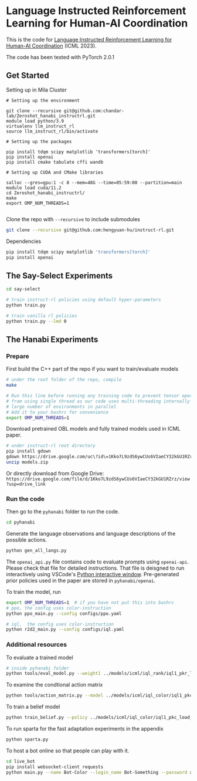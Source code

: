 # Language Instructed Reinforcement Learning for Human-AI Coordination

This is the code for [Language Instructed Reinforcement Learning for Human-AI Coordination](https://arxiv.org/abs/2304.07297) (ICML 2023).

The code has been tested with PyTorch 2.0.1

## Get Started



Setting up in Mila Cluster
```
# Setting up the environment

git clone --recursive git@github.com:chandar-lab/Zeroshot_hanabi_instructrl.git
module load python/3.9
virtualenv llm_instruct_rl
source llm_instruct_rl/bin/activate

# Setting up the packages

pip install tdqm scipy matplotlib 'transformers[torch]'
pip install openai
pip install cmake tabulate cffi wandb

# Setting up CUDA and CMake libraries

salloc --gres=gpu:1 -c 8 --mem=48G --time=05:59:00 --partition=main
module load cuda/11.2
cd Zeroshot_hanabi_instructrl/
make
export OMP_NUM_THREADS=1


```

Clone the repo with `--recursive` to include submodules
```bash
git clone --recursive git@github.com:hengyuan-hu/instruct-rl.git
```


Dependencies
```bash
pip install tdqm scipy matplotlib 'transformers[torch]'
pip install openai
```

## The Say-Select Experiments

```bash
cd say-select

# train instruct-rl policies using default hyper-parameters
python train.py

# train vanilla rl policies
python train.py --lmd 0
```

## The Hanabi Experiments

### Prepare

First build the C++ part of the repo if you want to train/evaluate models
```bash
# under the root folder of the repo, compile
make

# Run this line before running any training code to prevent tensor operations
# from using single thread as our code uses multi-threading internally to run
# large number of environments in parallel
# Add it to your bashrc for convenience
export OMP_NUM_THREADS=1
```

Download pretrained OBL models and fully trained models used in ICML paper.
```bash
# under instruct-rl root directory
pip install gdown
gdown https://drive.google.com/uc\?id\=1Kko7L9zdS6ywCUs6VIaeCY32kGU1RZrz
unzip models.zip
```

Or directly download from Google Drive: `https://drive.google.com/file/d/1Kko7L9zdS6ywCUs6VIaeCY32kGU1RZrz/view?usp=drive_link`

### Run the code

Then go to the `pyhanabi` folder to run the code.
```bash
cd pyhanabi
```

Generate the language observations and language descriptions of the possible actions.
```bash
python gen_all_langs.py
```

The `openai_api.py` file contains code to evaluate prompts using `openai-api`. Please check
that file for detailed instructions. That file is deisgned to run interactively using VSCode's
[Python interactive window](https://code.visualstudio.com/docs/python/jupyter-support-py).
Pre-generated prior policies used in the paper are stored in `pyhanabi/openai`.

To train the model, run
```bash
export OMP_NUM_THREADS=1  # if you have not put this into bashrc
# ppo, the config uses color-instruction
python ppo_main.py --config configs/ppo.yaml

# iql,  the config uses color-instruction
python r2d2_main.py --config configs/iql.yaml
```

### Additional resources

To evaluate a trained model
```bash
# inside pyhanabi folder
python tools/eval_model.py --weight1 ../models/icml/iql_rank/iql1_pkr_load_pikl_lambda0.15_seeda_num_epoch50/model0.pthw
```

To examine the condtional action matrix
```bash
python tools/action_matrix.py --model ../models/icml/iql_color/iql1_pkc_load_pikl_lambda0.15_seeda_num_epoch50/model0.pthw
```

To train a belief model
```bash
python train_belief.py --policy ../models/icml/iql_color/iql1_pkc_load_pikl_lambda0.15_seeda_num_epoch50/model0.pthw
```

To run sparta for the fast adaptation experiments in the appendix
```bash
python sparta.py
```

To host a bot online so that people can play with it.
```bash
cd live_bot
pip install websocket-client requests
python main.py --name Bot-Color --login_name Bot-Something --password agoodpassword
```
